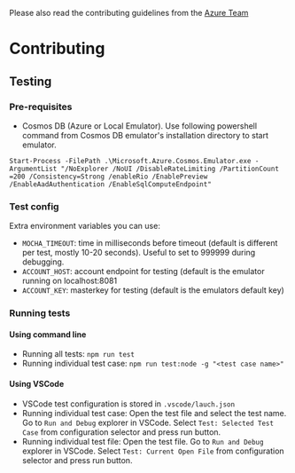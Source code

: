 Please also read the contributing guidelines from the [Azure Team](https://azure.microsoft.com/blog/simple-contribution-to-azure-documentation-and-sdk/)

# Contributing
## Testing

### Pre-requisites
- Cosmos DB (Azure or Local Emulator). Use following powershell command from Cosmos DB emulator's installation directory to start emulator.
```
Start-Process -FilePath .\Microsoft.Azure.Cosmos.Emulator.exe -ArgumentList "/NoExplorer /NoUI /DisableRateLimiting /PartitionCount =200 /Consistency=Strong /enableRio /EnablePreview /EnableAadAuthentication /EnableSqlComputeEndpoint"
```
### Test config
Extra environment variables you can use:
- `MOCHA_TIMEOUT`: time in milliseconds before timeout (default is different per test, mostly 10-20 seconds). Useful to set to 999999 during debugging.
- `ACCOUNT_HOST`: account endpoint for testing (default is the emulator running on localhost:8081
- `ACCOUNT_KEY`: masterkey for testing (default is the emulators default key)
### Running tests
#### Using command line
- Running all tests: `npm run test`
- Running individual test case: `npm run test:node -g "<test case name>"`
#### Using VSCode
- VSCode test configuration is stored in `.vscode/lauch.json`
- Running individual test case: Open the test file and select the test name. Go to `Run and Debug` explorer in VSCode. Select `Test: Selected Test Case` from configuration selector and press run button.
- Running individual test file: Open the test file. Go to `Run and Debug` explorer in VSCode. Select `Test: Current Open File` from configuration selector and press run button.

